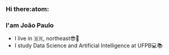 ### Hi there:atom:
### I'am João Paulo

- I live in :brazil:, northeast:sunglasses::ocean:
- I study Data Science and Artificial Intelligence at UFPB:computer::books:
